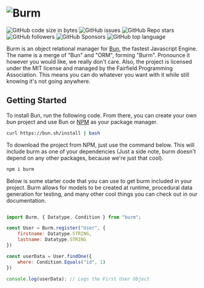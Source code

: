 # ![Burm](https://raw.githubusercontent.com/William-McGonagle/burm/master/.github/media/cover.svg)

![GitHub code size in bytes](https://img.shields.io/github/languages/code-size/william-mcgonagle/burm)
![GitHub issues](https://img.shields.io/github/issues/william-mcgonagle/burm)
![GitHub Repo stars](https://img.shields.io/github/stars/william-mcgonagle/burm?color=green)
![GitHub followers](https://img.shields.io/github/followers/william-mcgonagle?color=red)
![GitHub Sponsors](https://img.shields.io/github/sponsors/fairfield-programming?color=orange)
![GitHub top language](https://img.shields.io/github/languages/top/william-mcgonagle/burm?color=purple)

Burm is an object relational manager for [Bun](https://bun.sh/), the fastest Javascript Engine. The name is a merge of "Bun" and "ORM", forming "Burm". Pronounce it however you would like, we really don't care. Also, the project is licensed under the MIT license and managed by the Fairfield Programming Association. This means you can do whatever you want with it while still knowing it's not going anywhere.

## Getting Started

To install Bun, run the following code. From there, you can create your own bun project and use Bun or [NPM](https://npmjs.com/) as your package manager.

```bash
curl https://bun.sh/install | bash
```

To download the project from NPM, just use the command below. This will include burm as one of your dependencies (Just a side note, burm doesn't depend on any other packages, because we're just that cool).

```bash
npm i burm
```

Below is some starter code that you can use to get burm included in your project. Burm allows for models to be created at runtime, procedural data generation for testing, and many other cool things you can check out in our documentation.

```javascript

import Burm, { Datatype, Condition } from "burm";

const User = Burm.register("User", {
    firstname: Datatype.STRING,
    lastname: Datatype.STRING
})

const userData = User.findOne({
    where: Condition.Equals("id", 1)
})

console.log(userData); // Logs the First User Object

```
